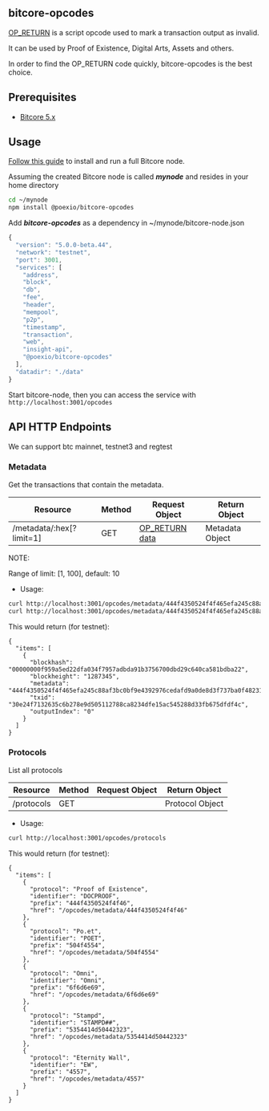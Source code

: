 ## bitcore-opcodes
[OP_RETURN](https://en.bitcoin.it/wiki/OP_RETURN) is a script opcode used to mark a transaction output as invalid.

It can be used by Proof of Existence, Digital Arts, Assets and others.

In order to find the OP_RETURN code quickly, bitcore-opcodes is the best choice.

## Prerequisites

- [Bitcore 5.x](https://github.com/bitpay/bitcore)

## Usage
[Follow this guide](https://blog.bitpay.com/bitcore-v5/) to install and run a full Bitcore node.

Assuming the created Bitcore node is called ___mynode___ and resides in your home directory

```bash
cd ~/mynode
npm install @poexio/bitcore-opcodes
```

Add ___bitcore-opcodes___ as a dependency in ~/mynode/bitcore-node.json

```javascript
{
  "version": "5.0.0-beta.44",
  "network": "testnet",
  "port": 3001,
  "services": [
    "address",
    "block",
    "db",
    "fee",
    "header",
    "mempool",
    "p2p",
    "timestamp",
    "transaction",
    "web",
    "insight-api",
    "@poexio/bitcore-opcodes"
  ],
  "datadir": "./data"
}
```

Start bitcore-node, then you can access the service with `http://localhost:3001/opcodes`

## API HTTP Endpoints
We can support btc mainnet, testnet3 and regtest

### Metadata
Get the transactions that contain the metadata.

Resource | Method | Request Object | Return Object
-------- | -------|----------------|---------------
/metadata/:hex[?limit=1] | GET | [OP_RETURN data](https://bitcore.io/api/lib/transaction#Transaction+addData) | Metadata Object

NOTE:

Range of limit: [1, 100], default: 10

* Usage:
```bash
curl http://localhost:3001/opcodes/metadata/444f4350524f4f465efa245c88af3bc0bf9e4392976cedafd9a0de8d3f737ba0f48231b0f9262110
curl http://localhost:3001/opcodes/metadata/444f4350524f4f465efa245c88af3bc0bf9e4392976cedafd9a0de8d3f737ba0f48231b0f9262110?limit=1
```

This would return (for testnet):

```
{
  "items": [
    {
      "blockhash": "00000000f959a5ed22dfa034f7957adbda91b3756700dbd29c640ca581bdba22",
      "blockheight": "1287345",
      "metadata": "444f4350524f4f465efa245c88af3bc0bf9e4392976cedafd9a0de8d3f737ba0f48231b0f9262110",
      "txid": "30e24f7132635c6b278e9d505112788ca8234dfe15ac545288d33fb675dfdf4c",
      "outputIndex": "0"
    }
  ]
}
```
### Protocols
List all protocols

Resource   | Method | Request Object | Return Object
---------- | -------|----------------|---------------
/protocols | GET    |                | Protocol Object

* Usage:
```bash
curl http://localhost:3001/opcodes/protocols
```

This would return (for testnet):

```
{
  "items": [
    {
      "protocol": "Proof of Existence",
      "identifier": "DOCPROOF",
      "prefix": "444f4350524f4f46",
      "href": "/opcodes/metadata/444f4350524f4f46"
    },
    {
      "protocol": "Po.et",
      "identifier": "POET",
      "prefix": "504f4554",
      "href": "/opcodes/metadata/504f4554"
    },
    {
      "protocol": "Omni",
      "identifier": "Omni",
      "prefix": "6f6d6e69",
      "href": "/opcodes/metadata/6f6d6e69"
    },
    {
      "protocol": "Stampd",
      "identifier": "STAMPD##",
      "prefix": "5354414d50442323",
      "href": "/opcodes/metadata/5354414d50442323"
    },
    {
      "protocol": "Eternity Wall",
      "identifier": "EW",
      "prefix": "4557",
      "href": "/opcodes/metadata/4557"
    }
  ]
}
```
